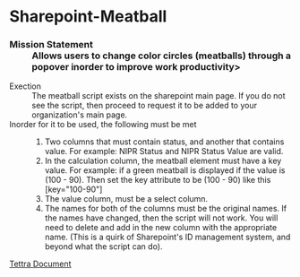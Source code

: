 <h1>Sharepoint-Meatball</h1>
<h3>
  <dl>
    <dt>Mission Statement</dt>
    <dd>Allows users to change color circles (meatballs) through a popover inorder to improve work productivity></dd>
  </dl>
</h3>
<dl>
  <dt>Exection</dt>
  <dd>
The meatball script exists on the sharepoint main page.  If you do not see the script, then proceed to request it to be added to your organization's main page.
    </dd>
  <dt>Inorder for it to be used, the following must be met</dt>
  <dd>
    <ol>
      <li>
      Two columns that must contain status, and another that contains value.  For example: NIPR Status and NIPR Status Value are valid. 
      </li>
      <li>
       In the calculation column, the meatball element must have a key value.  For example: if a green meatball is displayed if the value is (100 - 90).  Then set the key attribute to be (100 - 90) like this [key="100-90"]
      </li>
      <li>
The value column, must be a select column.      
      </li>
      <li>
The names for both of the columns must be the original names.  If the names have changed, then the script will not work.  You will need to delete and add in the new column with the appropriate name.  (This is a quirk of Sharepoint's ID management system, and beyond what the script can do).      
      </li>
    </ol>
</dd>
</dl>
<a href="https://app.tettra.co/teams/imef-imo/pages/sharepoint-list-creating-meatball-status-icons?auth=86ad50a524415260aa173fcf1e279d8d6efb987d2efafa798a09ee6898acede94d47b91a1a5892bd83cd000489d0f1b7">Tettra Document</a>

